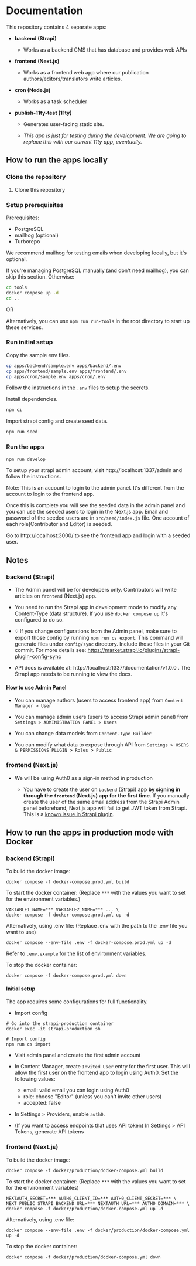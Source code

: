 # Documentation

This repository contains 4 separate apps:

- **backend (Strapi)**

  - Works as a backend CMS that has database and provides web APIs

- **frontend (Next.js)**

  - Works as a frontend web app where our publication
    authors/editors/translators write articles.

- **cron (Node.js)**

  - Works as a task scheduler

- **publish-11ty-test (11ty)**

  - Generates user-facing static site.

  - _This app is just for testing during the development. We are going to
    replace this with our current 11ty app, eventually._

## How to run the apps locally

### Clone the repository

1. Clone this repository

### Setup prerequisites

Prerequisites:

- PostgreSQL
- mailhog (optional)
- Turborepo

We recommend mailhog for testing emails when developing locally, but it's
optional.

If you're managing PostgreSQL manually (and don't need mailhog), you can skip
this section. Otherwise:

```sh
cd tools
docker compose up -d
cd ..
```

OR

Alternatively, you can use `npm run run-tools` in the root directory to start up
these services.

### Run initial setup

Copy the sample env files.

```sh
cp apps/backend/sample.env apps/backend/.env
cp apps/frontend/sample.env apps/frontend/.env
cp apps/cron/sample.env apps/cron/.env
```

Follow the instructions in the `.env` files to setup the secrets.

Install dependencies.

```sh
npm ci
```

Import strapi config and create seed data.

```sh
npm run seed
```

### Run the apps

```sh
npm run develop
```

To setup your strapi admin account, visit http://localhost:1337/admin and follow
the instructions.

Note: This is an account to login to the admin panel. It's different from the
account to login to the frontend app.

Once this is complete you will see the seeded data in the admin panel and you
can use the seeded users to login in the Next.js app. Email and password of the
seeded users are in `src/seed/index.js` file. One account of each
role(Contributor and Editor) is seeded.

Go to http://localhost:3000/ to see the frontend app and login with a seeded
user.

## Notes

### backend (Strapi)

- The Admin panel will be for developers only. Contributors will write articles
  on `frontend` (Next.js) app.

- You need to run the Strapi app in development mode to modify any Content-Type
  (data structure). If you use `docker compose up` it's configured to do so.

- 💡 If you change configurations from the Admin panel, make sure to export
  those config by running `npm run cs export`. This command will generate files
  under `config/sync` directory. Include those files in your Git commit. For
  more details see: https://market.strapi.io/plugins/strapi-plugin-config-sync

- API docs is available at: http://localhost:1337/documentation/v1.0.0 . The
  Strapi app needs to be running to view the docs.

#### How to use Admin Panel

- You can manage authors (users to access frontend app) from
  `Content Manager > User`

- You can manage admin users (users to access Strapi admin panel) from
  `Settings > ADMINISTRATION PANEL > Users`

- You can change data models from `Content-Type Builder`

- You can modify what data to expose through API from
  `Settings > USERS & PERMISSIONS PLUGIN > Roles > Public`

### frontend (Next.js)

- We will be using Auth0 as a sign-in method in production

  - You have to create the user on `backend` (Strapi) app **by signing in
    through the `frontend` (Next.js) app for the first time**. If you manually
    create the user of the same email address from the Strapi Admin panel
    beforehand, Next.js app will fail to get JWT token from Strapi. This is a
    [known issue in Strapi plugin](https://github.com/strapi/strapi/issues/12907).

## How to run the apps in production mode with Docker

### backend (Strapi)

To build the docker image:

```
docker compose -f docker-compose.prod.yml build
```

To start the docker container: (Replace `***` with the values you want to set
for the environment variables.)

```
VARIABLE1_NAME=*** VARIABLE2_NAME=*** ... \
docker compose -f docker-compose.prod.yml up -d
```

Alternatively, using .env file: (Replace .env with the path to the .env file you
want to use)

```
docker compose --env-file .env -f docker-compose.prod.yml up -d
```

Refer to `.env.example` for the list of environment variables.

To stop the docker container:

```
docker compose -f docker-compose.prod.yml down
```

#### Initial setup

The app requires some configurations for full functionality.

- Import config

```
# Go into the strapi-production container
docker exec -it strapi-production sh

# Import config
npm run cs import
```

- Visit admin panel and create the first admin account

- In Content Manager, create `Invited User` entry for the first user. This will
  allow the first user on the frontend app to login using Auth0. Set the
  following values:
  - email: valid email you can login using Auth0
  - role: choose "Editor" (unless you can't invite other users)
  - accepted: false
- In Settings > Providers, enable `auth0`.
- (If you want to access endpoints that uses API token) In Settings > API
  Tokens, generate API tokens

### frontend (Next.js)

To build the docker image:

```
docker compose -f docker/production/docker-compose.yml build
```

To start the docker container: (Replace `***` with the values you want to set
for the environment variables)

```
NEXTAUTH_SECRET=*** AUTH0_CLIENT_ID=*** AUTH0_CLIENT_SECRET=*** \
NEXT_PUBLIC_STRAPI_BACKEND_URL=*** NEXTAUTH_URL=*** AUTH0_DOMAIN=*** \
docker compose -f docker/production/docker-compose.yml up -d
```

Alternatively, using .env file:

```
docker compose --env-file .env -f docker/production/docker-compose.yml up -d
```

To stop the docker container:

```
docker compose -f docker/production/docker-compose.yml down
```
